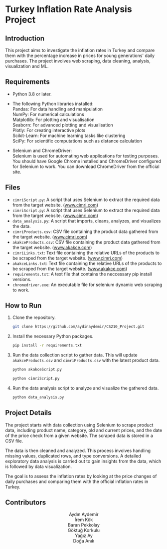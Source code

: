 # Turkey Inflation Rate Analysis Project

## Introduction

This project aims to investigate the inflation rates in Turkey and compare them with the percentage increase in prices for young generations' daily purchases. The project involves web scraping, data cleaning, analysis, visualization and ML.

## Requirements

- Python 3.8 or later.
- The following Python libraries installed:
  <br>Pandas: For data handling and manipulation
  <br>NumPy: For numerical calculations
  <br>Matplotlib: For plotting and visualisation
  <br>Seaborn: For advanced plotting and visualisation
  <br>Plotly: For creating interactive plots
  <br>Scikit-Learn: For machine learning tasks like clustering
  <br>SciPy: For scientific computations such as distance calculation

- Selenium and ChromeDriver:
  <br>Selenium is used for automating web applications for testing purposes. You should have Google Chrome installed and ChromeDriver configured for Selenium to work. You can download ChromeDriver from the official site.

## Files

- `cimriScript.py`: A script that uses Selenium to extract the required data from the target website. (www.cimri.com)
- `cimriScript.py`: A script that uses Selenium to extract the required data from the target website. (www.cimri.com)
- `data_analysis.py`: A script that imports, cleans, analyzes, and visualizes the data.
- `cimriProducts.csv`: CSV file containing the product data gathered from the target website. (www.cimri.com)
- `akakceProducts.csv`: CSV file containing the product data gathered from the target website. (www.akakce.com)
- `cimriLinks.txt`: Text file containing the relative URLs of the products to be scraped from the target website. (www.cimri.com)
- `akakceLinks.txt`: Text file containing the relative URLs of the products to be scraped from the target website. (www.akakce.com)
- `requirements.txt`: A text file that contains the neccessary pip install versions.
- `chromedriver.exe`: An executable file for selenium dynamic web scraping to work.

## How to Run

1. Clone the repository.

   ```bash
   git clone https://github.com/aydinaydemir/CS210_Project.git
   ```

2. Install the necessary Python packages.

   ```bash
   pip install -r requirements.txt
   ```

3. Run the data collection script to gather data. This will update `akakceProducts.csv` and `cimriProducts.csv` with the latest product data.

   ```bash
   python akakceScript.py
   ```

   ```bash
   python cimriScript.py
   ```

4. Run the data analysis script to analyze and visualize the gathered data.
   ```bash
   python data_analysis.py
   ```

## Project Details

The project starts with data collection using Selenium to scrape product data, including product name, category, old and current prices, and the date of the price check from a given website. The scraped data is stored in a CSV file.

The data is then cleaned and analyzed. This process involves handling missing values, duplicated rows, and type conversions. A detailed exploratory data analysis is carried out to gain insights from the data, which is followed by data visualization.

The goal is to assess the inflation rates by looking at the price changes of daily purchases and comparing them with the official inflation rates in Turkey.

## Contributors

<center>
Aydın Aydemir<br>
İrem Kök<br>
Baran Pekkolay<br>
Göktuğ Korkulu<br>
Yağız Ay<br>
Doğa Anık<br>
</center>
